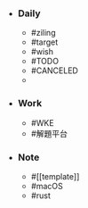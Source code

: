 - ### Daily
	- #ziling
	- #target
	- #wish
	- #TODO
	- #CANCELED
	-
- ### Work
	- #WKE
	- #解題平台
- ### Note
	- #[[template]]
	- #macOS
	- #rust